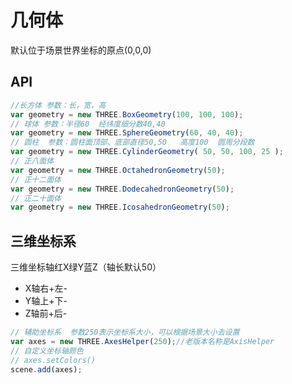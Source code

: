 # 几何体

默认位于场景世界坐标的原点(0,0,0)


## API
```javascript
//长方体 参数：长，宽，高
var geometry = new THREE.BoxGeometry(100, 100, 100);
// 球体 参数：半径60  经纬度细分数40,40
var geometry = new THREE.SphereGeometry(60, 40, 40);
// 圆柱  参数：圆柱面顶部、底部直径50,50   高度100  圆周分段数
var geometry = new THREE.CylinderGeometry( 50, 50, 100, 25 );
// 正八面体
var geometry = new THREE.OctahedronGeometry(50);
// 正十二面体
var geometry = new THREE.DodecahedronGeometry(50);
// 正二十面体
var geometry = new THREE.IcosahedronGeometry(50);
```

## 三维坐标系
三维坐标轴红X绿Y蓝Z（轴长默认50）
- X轴右+左-  
- Y轴上+下-  
- Z轴前+后-


```javascript
// 辅助坐标系  参数250表示坐标系大小，可以根据场景大小去设置
var axes = new THREE.AxesHelper(250);//老版本名称是AxisHelper
// 自定义坐标轴颜色
// axes.setColors()
scene.add(axes);
```
